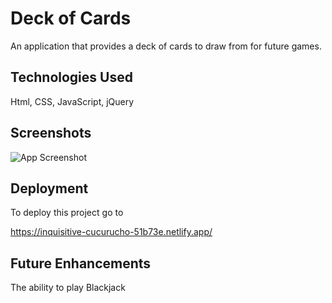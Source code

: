 
# Deck of Cards

An application that provides a deck of cards to draw from for future games.



## Technologies Used
Html,
CSS,
JavaScript, 
jQuery



## Screenshots

![App Screenshot](https://i.imgur.com/dznHoGm.png)


## Deployment

To deploy this project go to

https://inquisitive-cucurucho-51b73e.netlify.app/

## Future Enhancements
The ability to play Blackjack
